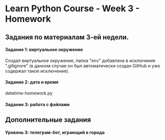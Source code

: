 
# Learn Python Course - Week 3 - Homework

## Задания по материалам 3-ей недели.

#### Задание 1: виртуальное окружение
Создал виртуальное окружение, папка "env" добавлена в исключения ".gitignore" (в данном случае он был автоматически создан GitHub и уже содержал такое исключение).

#### Задание 2: дата и время
datetime-homework.py

#### Задание 3: работа с файлами

## Дополнительные задания

#### Уровень 3: телеграм-бот, играющий в города


